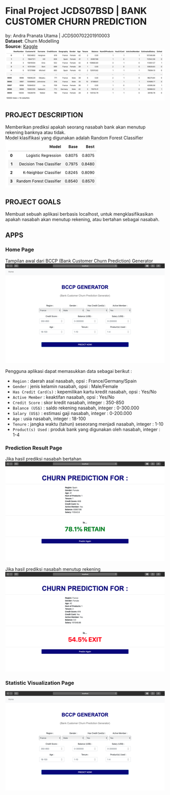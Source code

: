 # Final Project JCDS07BSD | BANK CUSTOMER CHURN PREDICTION
by: Andra Pranata Utama | JCDS00702201910003 <br>
__Dataset__: Churn Modelling <br>
__Source__: [Kaggle](https://www.kaggle.com/shrutimechlearn/churn-modelling)
![Datasets](https://github.com/apeuta/Final_Project_JCDS07_ChurnPrediction_Bank/blob/master/img/dataset.png "Datasets")
<br>

## PROJECT DESCRIPTION
Memberikan prediksi apakah seorang nasabah bank akan menutup rekening banknya atau tidak. <br>
Model klasifikasi yang digunakan adalah Random Forest Classifier
![Score](https://github.com/apeuta/Final_Project_JCDS07_ChurnPrediction_Bank/blob/master/img/score.png "Score") <br>

## PROJECT GOALS
Membuat sebuah aplikasi berbasis localhost, untuk mengklasifikasikan apakah nasabah akan menutup rekening, atau bertahan sebagai nasabah.<br>

## APPS
### Home Page
Tampilan awal dari BCCP (Bank Customer Churn Prediction) Generator
![Home page](https://github.com/apeuta/Final_Project_JCDS07_ChurnPrediction_Bank/blob/master/img/homepage.png "Home Page")

Pengguna aplikasi dapat memasukkan data sebagai berikut :
- `Region` : daerah asal nasabah, opsi : France/Germany/Spain
- `Gender` : jenis kelamin nasabah, opsi : Male/Female
- `Has Credit Card(s)` : kepemilikan kartu kredit nasabah, opsi : Yes/No
- `Active Member` : keaktifan nasabah, opsi : Yes/No
- `Credit Score` : skor kredit nasabah, integer : 350-850
- `Balance (US$)` : saldo rekening nasabah, integer : 0-300.000
- `Salary (US$)` : estimasi gaji nasabah, integer : 0-200.000
- `Age` : usia nasabah, integer : 18-100
- `Tenure` : jangka waktu (tahun) seseorang menjadi nasabah, integer : 1-10
- `Product(s) Used` : produk bank yang digunakan oleh nasabah, integer : 1-4<br>

### Prediction Result Page
Jika hasil prediksi nasabah bertahan
![Predict Retain](https://github.com/apeuta/Final_Project_JCDS07_ChurnPrediction_Bank/blob/master/img/pred-retain.png "Predict Retain")<br>

Jika hasil prediksi nasabah menutup rekening
![Predict Exit](https://github.com/apeuta/Final_Project_JCDS07_ChurnPrediction_Bank/blob/master/img/pred-exit.png "Predict Exit")<br>

### Statistic Visualization Page
![Stats Page](https://github.com/apeuta/Final_Project_JCDS07_ChurnPrediction_Bank/blob/master/img/homepage.png "Stats Page")